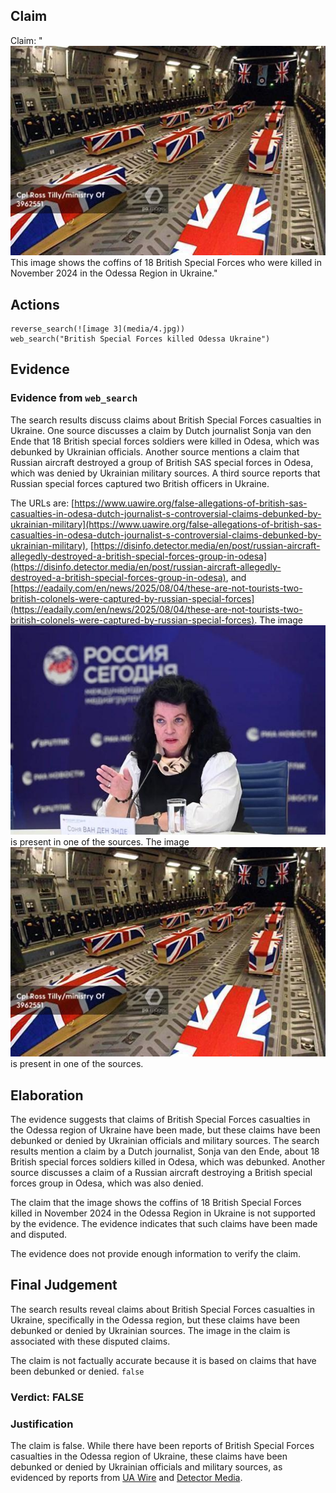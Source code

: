 ## Claim
Claim: "![image 3](media/4.jpg) This image shows the coffins of 18 British Special Forces who were killed in November 2024 in the Odessa Region in Ukraine."

## Actions
```
reverse_search(![image 3](media/4.jpg))
web_search("British Special Forces killed Odessa Ukraine")
```

## Evidence
### Evidence from `web_search`
The search results discuss claims about British Special Forces casualties in Ukraine. One source discusses a claim by Dutch journalist Sonja van den Ende that 18 British special forces soldiers were killed in Odesa, which was debunked by Ukrainian officials. Another source mentions a claim that Russian aircraft destroyed a group of British SAS special forces in Odesa, which was denied by Ukrainian military sources. A third source reports that Russian special forces captured two British officers in Ukraine.

The URLs are: [https://www.uawire.org/false-allegations-of-british-sas-casualties-in-odesa-dutch-journalist-s-controversial-claims-debunked-by-ukrainian-military](https://www.uawire.org/false-allegations-of-british-sas-casualties-in-odesa-dutch-journalist-s-controversial-claims-debunked-by-ukrainian-military), [https://disinfo.detector.media/en/post/russian-aircraft-allegedly-destroyed-a-british-special-forces-group-in-odesa](https://disinfo.detector.media/en/post/russian-aircraft-allegedly-destroyed-a-british-special-forces-group-in-odesa), and [https://eadaily.com/en/news/2025/08/04/these-are-not-tourists-two-british-colonels-were-captured-by-russian-special-forces](https://eadaily.com/en/news/2025/08/04/these-are-not-tourists-two-british-colonels-were-captured-by-russian-special-forces). The image ![image 1595](media/2025-08-07_18-53-1754592782-712556.jpg) is present in one of the sources. The image ![image 3](media/4.jpg) is present in one of the sources.


## Elaboration
The evidence suggests that claims of British Special Forces casualties in the Odessa region of Ukraine have been made, but these claims have been debunked or denied by Ukrainian officials and military sources. The search results mention a claim by a Dutch journalist, Sonja van den Ende, about 18 British special forces soldiers killed in Odesa, which was debunked. Another source discusses a claim of a Russian aircraft destroying a British special forces group in Odesa, which was also denied.

The claim that the image shows the coffins of 18 British Special Forces killed in November 2024 in the Odessa Region in Ukraine is not supported by the evidence. The evidence indicates that such claims have been made and disputed.

The evidence does not provide enough information to verify the claim.


## Final Judgement
The search results reveal claims about British Special Forces casualties in Ukraine, specifically in the Odessa region, but these claims have been debunked or denied by Ukrainian sources. The image in the claim is associated with these disputed claims.

The claim is not factually accurate because it is based on claims that have been debunked or denied. `false`


### Verdict: FALSE

### Justification
The claim is false. While there have been reports of British Special Forces casualties in the Odessa region of Ukraine, these claims have been debunked or denied by Ukrainian officials and military sources, as evidenced by reports from [UA Wire](https://www.uawire.org/false-allegations-of-british-sas-casualties-in-odesa-dutch-journalist-s-controversial-claims-debunked-by-ukrainian-military) and [Detector Media](https://disinfo.detector.media/en/post/russian-aircraft-allegedly-destroyed-a-british-special-forces-group-in-odesa).
